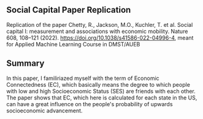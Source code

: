 ## Social Capital Paper Replication
Replication of the paper Chetty, R., Jackson, M.O., Kuchler, T. et al. Social capital I: measurement and associations with economic mobility. Nature 608, 108–121 (2022). https://doi.org/10.1038/s41586-022-04996-4, meant for Applied Machine Learning Course in DMST/AUEB

## Summary
In this paper, I familiriazed myself with the term of Economic Connectedness (EC), which basically means the degree to which people with low and high Socioeconomic Status (SES) are friends with each other. The paper shows that EC, which here is calculated for each state in the US, can have a great influence on the people's probability of upwards socioeconomic advancement.
